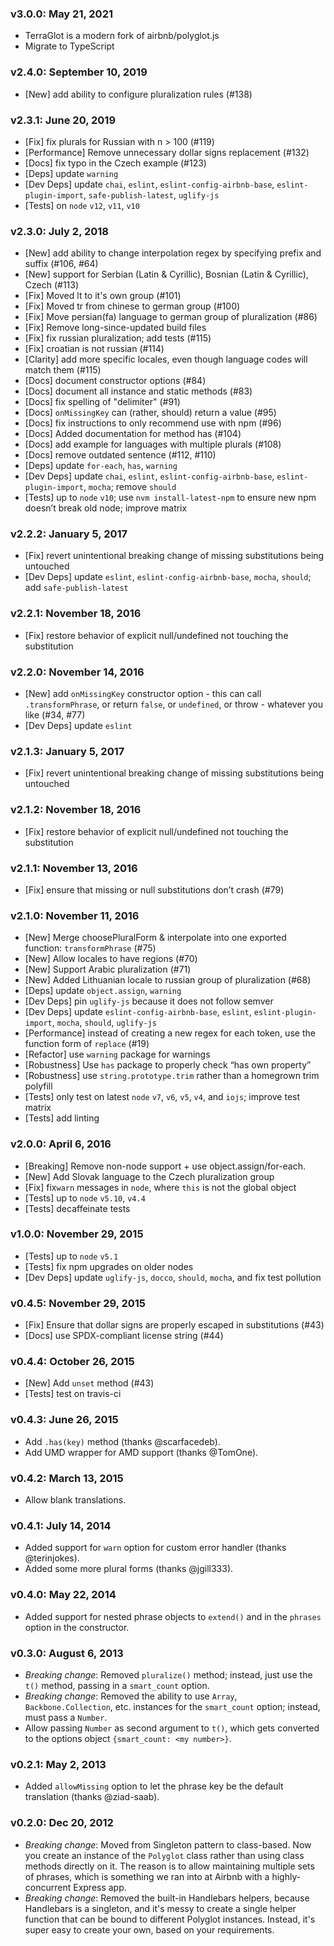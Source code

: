 ### v3.0.0: May 21, 2021

- TerraGlot is a modern fork of airbnb/polyglot.js
- Migrate to TypeScript

### v2.4.0: September 10, 2019

- [New] add ability to configure pluralization rules (#138)

### v2.3.1: June 20, 2019

- [Fix] fix plurals for Russian with n > 100 (#119)
- [Performance] Remove unnecessary dollar signs replacement (#132)
- [Docs] fix typo in the Czech example (#123)
- [Deps] update `warning`
- [Dev Deps] update `chai`, `eslint`, `eslint-config-airbnb-base`, `eslint-plugin-import`, `safe-publish-latest`, `uglify-js`
- [Tests] on `node` `v12`, `v11`, `v10`

### v2.3.0: July 2, 2018

- [New] add ability to change interpolation regex by specifying prefix and suffix (#106, #64)
- [New] support for Serbian (Latin & Cyrillic), Bosnian (Latin & Cyrillic), Czech (#113)
- [Fix] Moved lt to it's own group (#101)
- [Fix] Moved tr from chinese to german group (#100)
- [Fix] Move persian(fa) language to german group of pluralization (#86)
- [Fix] Remove long-since-updated build files
- [Fix] fix russian pluralization; add tests (#115)
- [Fix] croatian is not russian (#114)
- [Clarity] add more specific locales, even though language codes will match them (#115)
- [Docs] document constructor options (#84)
- [Docs] document all instance and static methods (#83)
- [Docs] fix spelling of "delimiter" (#91)
- [Docs] `onMissingKey` can (rather, should) return a value (#95)
- [Docs] fix instructions to only recommend use with npm (#96)
- [Docs] Added documentation for method has (#104)
- [Docs] add example for languages with multiple plurals (#108)
- [Docs] remove outdated sentence (#112, #110)
- [Deps] update `for-each`, `has`, `warning`
- [Dev Deps] update `chai`, `eslint`, `eslint-config-airbnb-base`, `eslint-plugin-import`, `mocha`; remove `should`
- [Tests] up to `node` `v10`; use `nvm install-latest-npm` to ensure new npm doesn’t break old node; improve matrix

### v2.2.2: January 5, 2017

- [Fix] revert unintentional breaking change of missing substitutions being untouched
- [Dev Deps] update `eslint`, `eslint-config-airbnb-base`, `mocha`, `should`; add `safe-publish-latest`

### v2.2.1: November 18, 2016

- [Fix] restore behavior of explicit null/undefined not touching the substitution

### v2.2.0: November 14, 2016

- [New] add `onMissingKey` constructor option - this can call `.transformPhrase`, or return `false`, or `undefined`, or throw - whatever you like (#34, #77)
- [Dev Deps] update `eslint`

### v2.1.3: January 5, 2017

- [Fix] revert unintentional breaking change of missing substitutions being untouched

### v2.1.2: November 18, 2016

- [Fix] restore behavior of explicit null/undefined not touching the substitution

### v2.1.1: November 13, 2016

- [Fix] ensure that missing or null substitutions don’t crash (#79)

### v2.1.0: November 11, 2016

- [New] Merge choosePluralForm & interpolate into one exported function: `transformPhrase` (#75)
- [New] Allow locales to have regions (#70)
- [New] Support Arabic pluralization (#71)
- [New] Added Lithuanian locale to russian group of pluralization (#68)
- [Deps] update `object.assign`, `warning`
- [Dev Deps] pin `uglify-js` because it does not follow semver
- [Dev Deps] update `eslint-config-airbnb-base`, `eslint`, `eslint-plugin-import`, `mocha`, `should`, `uglify-js`
- [Performance] instead of creating a new regex for each token, use the function form of `replace` (#19)
- [Refactor] use `warning` package for warnings
- [Robustness] Use `has` package to properly check “has own property”
- [Robustness] use `string.prototype.trim` rather than a homegrown trim polyfill
- [Tests] only test on latest `node` `v7`, `v6`, `v5`, `v4`, and `iojs`; improve test matrix
- [Tests] add linting

### v2.0.0: April 6, 2016

- [Breaking] Remove non-node support + use object.assign/for-each.
- [New] Add Slovak language to the Czech pluralization group
- [Fix] fix`warn` messages in `node`, where `this` is not the global object
- [Tests] up to `node` `v5.10`, `v4.4`
- [Tests] decaffeinate tests

### v1.0.0: November 29, 2015

- [Tests] up to `node` `v5.1`
- [Tests] fix npm upgrades on older nodes
- [Dev Deps] update `uglify-js`, `docco`, `should`, `mocha`, and fix test pollution

### v0.4.5: November 29, 2015

- [Fix] Ensure that dollar signs are properly escaped in substitutions (#43)
- [Docs] use SPDX-compliant license string (#44)

### v0.4.4: October 26, 2015

- [New] Add `unset` method (#43)
- [Tests] test on travis-ci

### v0.4.3: June 26, 2015

- Add `.has(key)` method (thanks @scarfacedeb).
- Add UMD wrapper for AMD support (thanks @TomOne).

### v0.4.2: March 13, 2015

- Allow blank translations.

### v0.4.1: July 14, 2014

- Added support for `warn` option for custom error handler (thanks @terinjokes).
- Added some more plural forms (thanks @jgill333).

### v0.4.0: May 22, 2014

- Added support for nested phrase objects to `extend()` and in the `phrases` option in the constructor.

### v0.3.0: August 6, 2013

- _Breaking change_: Removed `pluralize()` method; instead, just use the `t()` method, passing in a `smart_count` option.
- _Breaking change_: Removed the ability to use `Array`, `Backbone.Collection`, etc. instances for the `smart_count` option; instead, must pass a `Number`.
- Allow passing `Number` as second argument to `t()`, which gets converted to the options object `{smart_count: <my number>}`.

### v0.2.1: May 2, 2013

- Added `allowMissing` option to let the phrase key be the default translation (thanks @ziad-saab).

### v0.2.0: Dec 20, 2012

- _Breaking change_: Moved from Singleton pattern to class-based. Now you create an instance of the `Polyglot` class rather than using class methods directly on it. The reason is to allow maintaining multiple sets of phrases, which is something we ran into at Airbnb with a highly-concurrent Express app.
- _Breaking change_: Removed the built-in Handlebars helpers, because Handlebars is a singleton, and it's messy to create a single helper function that can be bound to different Polyglot instances. Instead, it's super easy to create your own, based on your requirements.
